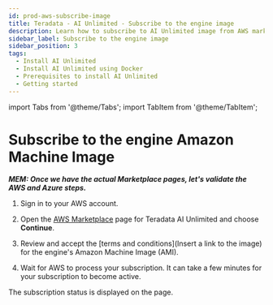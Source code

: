 ```yaml
---
id: prod-aws-subscribe-image
title: Teradata - AI Unlimited - Subscribe to the engine image
description: Learn how to subscribe to AI Unlimited image from AWS marketplace.
sidebar_label: Subscribe to the engine image	
sidebar_position: 3
tags:
  - Install AI Unlimited
  - Install AI Unlimited using Docker
  - Prerequisites to install AI Unlimited
  - Getting started
---
```

import Tabs from '@theme/Tabs';
import TabItem from '@theme/TabItem';

# Subscribe to the engine Amazon Machine Image

***MEM: Once we have the actual Marketplace pages, let's validate the AWS and Azure steps.***

1. Sign in to your AWS account.

2. Open the [AWS Marketplace](https://aws.amazon.com/marketplace) page for Teradata AI Unlimited and choose **Continue**.

3. Review and accept the [terms and conditions](Insert a link to the image) for the engine's Amazon Machine Image (AMI). 

4. Wait for AWS to process your subscription. It can take a few minutes for your subscription to become active.
  
  The subscription status is displayed on the page. 